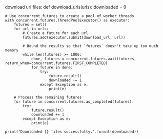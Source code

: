 download url files:
def download_urls(urls):
    downloaded = 0

    # Use concurrent.futures to create a pool of worker threads
    with concurrent.futures.ThreadPoolExecutor() as executor:
        futures = set()
        for url in urls:
            # Create a future for each url
            futures.add(executor.submit(download_url, url))

            # Bound the results so that `futures` doesn't take up too much memory
            while len(futures) >= 1000:
                done, futures = concurrent.futures.wait(futures, return_when=concurrent.futures.FIRST_COMPLETED)
                for future in done:
                    try:
                        future.result()
                        downloaded += 1
                    except Exception as e:
                        print(e)

        # Process the remaining futures
        for future in concurrent.futures.as_completed(futures):
            try:
                future.result()
                downloaded += 1
            except Exception as e:
                print(e)

    print('Downloaded {} files successfully.'.format(downloaded))

